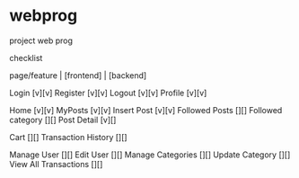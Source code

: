 # webprog
project web prog

checklist

page/feature | [frontend] | [backend]

Login  [v][v]
Register  [v][v]
Logout  [v][v]
Profile [v][v]

Home [v][v]
MyPosts [v][v]
Insert Post [v][v]
Followed Posts [][]
Followed category [][]
Post Detail [v][]

Cart [][]
Transaction History [][]

Manage User [][]
Edit User [][]
Manage Categories [][]
Update Category [][]
View All Transactions [][]
